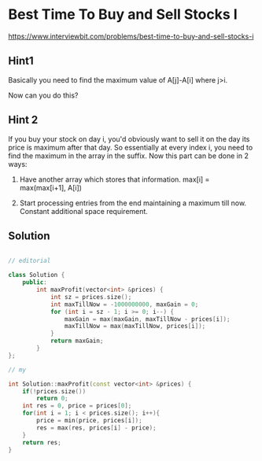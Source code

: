 # Best Time To Buy and Sell Stocks I

https://www.interviewbit.com/problems/best-time-to-buy-and-sell-stocks-i



## Hint1

Basically you need to find the maximum value of A[j]-A[i] where j>i.

Now can you do this?

## Hint 2

If you buy your stock on day i, you'd obviously want to sell it on the day its price is maximum after that day. 
So essentially at every index i, you need to find the maximum in the array in the suffix. 
Now this part can be done in 2 ways: 

1) Have another array which stores that information. 
max[i] = max(max[i+1], A[i])

2) Start processing entries from the end maintaining a maximum till now. Constant additional space requirement.

## Solution

```cpp

// editorial

class Solution {
    public:
        int maxProfit(vector<int> &prices) {
            int sz = prices.size();
            int maxTillNow = -1000000000, maxGain = 0;
            for (int i = sz - 1; i >= 0; i--) {
                maxGain = max(maxGain, maxTillNow - prices[i]);
                maxTillNow = max(maxTillNow, prices[i]);
            }
            return maxGain;
        }
};

// my

int Solution::maxProfit(const vector<int> &prices) {
    if(!prices.size())
        return 0;
    int res = 0, price = prices[0];
    for(int i = 1; i < prices.size(); i++){
        price = min(price, prices[i]);
        res = max(res, prices[i] - price);
    }
    return res;
}
```